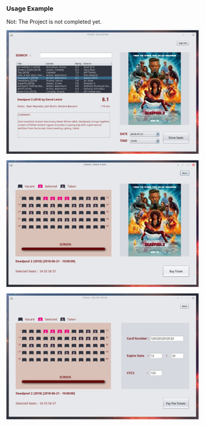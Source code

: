 ### Usage Example

Not: The Project is not completed yet.

<p align="center"> 
<img src="img/1.png">
</p>  
<p align="center"> 
<img src="img/2.png">
</p>  
<p align="center"> 
<img src="img/3.png">
</p>  

